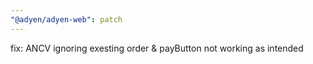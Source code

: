 ```yaml
---
"@adyen/adyen-web": patch
---
```


fix: ANCV ignoring exesting order & payButton not working as intended
